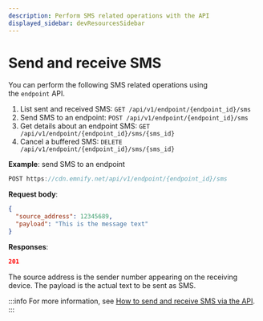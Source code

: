 ```yaml
---
description: Perform SMS related operations with the API 
displayed_sidebar: devResourcesSidebar
---
```


# Send and receive SMS

You can perform the following SMS related operations using the `endpoint` API.

1. List sent and received SMS: `GET /api/v1/endpoint/{endpoint_id}/sms`
1. Send SMS to an endpoint: `POST /api/v1/endpoint/{endpoint_id}/sms`
1. Get details about an endpoint SMS: `GET /api/v1/endpoint/{endpoint_id}/sms/{sms_id}`
1. Cancel a buffered SMS: `DELETE /api/v1/endpoint/{endpoint_id}/sms/{sms_id}`

**Example**: send SMS to an endpoint

```javascript
POST https://cdn.emnify.net/api/v1/endpoint/{endpoint_id}/sms
```

**Request body**:

```json
{
  "source_address": 12345689,
  "payload": "This is the message text"
}
```

**Responses**:

```json
201
```

The source address is the sender number appearing on the receiving device.
The payload is the actual text to be sent as SMS.

:::info
For more information, see [How to send and receive SMS via the API](https://www.emnify.com/developer-blog/how-to-send-and-receive-sms-via-the-api).
:::
